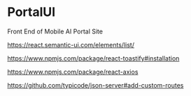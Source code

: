 # PortalUI

Front End of Mobile AI Portal Site

https://react.semantic-ui.com/elements/list/

https://www.npmjs.com/package/react-toastify#installation

https://www.npmjs.com/package/react-axios

https://github.com/typicode/json-server#add-custom-routes
